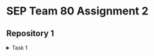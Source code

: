 # SEP Team 80 Assignment 2

## Repository 1

<details>
<summary>Task 1</summary>

<!-- MARKDOWN-AUTO-DOCS:START (CODE:src=./files/page1.md) -->
<!-- The below code snippet is automatically added from ./files/page1.md -->

This is the contents of this file


## Does any form of titling work
- or how about lists
    - like this?

[I'm an inline-style link](https://www.google.com)

<!-- MARKDOWN-AUTO-DOCS:END -->
</details>
